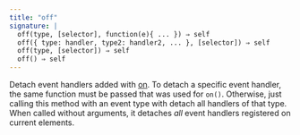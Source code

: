 ```yaml
---
title: "off"
signature: |
  off(type, [selector], function(e){ ... }) ⇒ self
  off({ type: handler, type2: handler2, ... }, [selector]) ⇒ self
  off(type, [selector]) ⇒ self
  off() ⇒ self
---
```


Detach event handlers added with [on](#on). To detach a specific event handler,
the same function must be passed that was used for `on()`. Otherwise, just
calling this method with an event type with detach all handlers of that type.
When called without arguments, it detaches _all_ event handlers registered on
current elements.
